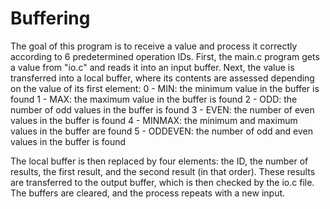 # Buffering
The goal of this program is to receive a value and process it correctly according to 6 predetermined operation IDs. First, the main.c program gets a value from "io.c" and reads it into an input buffer. Next, the value is transferred into a local buffer, where its contents are assessed depending on the value of its first element:
0 - MIN: the minimum value in the buffer is found
1 - MAX: the maximum value in the buffer is found
2 - ODD: the number of odd values in the buffer is found
3 - EVEN: the number of even values in the buffer is found
4 - MINMAX: the minimum and maximum values in the buffer are found
5 - ODDEVEN: the number of odd and even values in the buffer is found

The local buffer is then replaced by four elements: the ID, the number of results, the first result, and the second result (in that order). These results are transferred to the output buffer, which is then checked by the io.c file. The buffers are cleared, and the process repeats with a new input.
